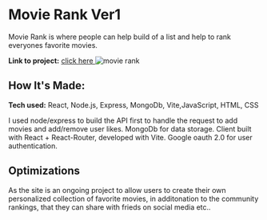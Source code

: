 # Movie Rank Ver1
Movie Rank is where people can help build of a list and help to rank everyones favorite movies.

**Link to project:** [click here
](https://mindful-math.cyclic.app/)
![movie rank](https://images4.imagebam.com/69/b3/91/MEBTATL_o.png)

## How It's Made:

**Tech used:** React, Node.js, Express, MongoDb, Vite,JavaScript, HTML, CSS

I used node/express to build the API first to handle the request to add movies and add/remove user likes. MongoDb for data storage. Client built with React + React-Router, developed with Vite. Google oauth 2.0 for user authentication.

## Optimizations

As the site is an ongoing project to allow users to create their own personalized collection of favorite movies, in additonation to the community rankings, that they can share with frieds on social media etc..



